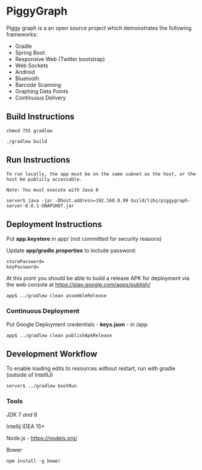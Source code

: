 # PiggyGraph

Piggy graph is a an open source project which demonstrates the following frameworks:

 - Gradle
 - Spring Boot
 - Responsive Web (Twitter bootstrap)
 - Web Sockets
 - Android
 - Bluetooth
 - Barcode Scanning
 - Graphing Data Points
 - Continuous Delivery

## Build Instructions


    chmod 755 gradlew

    ./gradlew build

## Run Instructions

    To run locally, the app must be on the same subnet as the host, or the host be publicly accessable.

    Note: You must execute with Java 8

    server$ java -jar -Dhost.address=192.168.0.99 build/libs/piggygraph-server-0.0.1-SNAPSHOT.jar

## Deployment Instructions

 Put **app.keystore** in app/ (not committed for security reasons)

 Update **app/gradle.properties** to include password:

    storePassword=
    keyPassword=

At this point you should be able to build a release APK for deployment via the web console at https://play.google.com/apps/publish/

    app$ ../gradlew clean assembleRelease

### Continuous Deployment

 Put Google Deployment credentials - **keys.json** - in /app

    app$ ../gradlew clean publishApkRelease



## Development Workflow

To enable loading edits to resources without restart, run with gradle (outside of IntellIJ)

    server$ ../gradlew bootRun

### Tools

JDK 7 *and* 8

Intellij IDEA 15+


Node.js - https://nodejs.org/

Bower

    npm install -g bower

